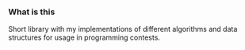 ### What is this
Short library with my implementations of different algorithms and data structures for usage in programming contests.
